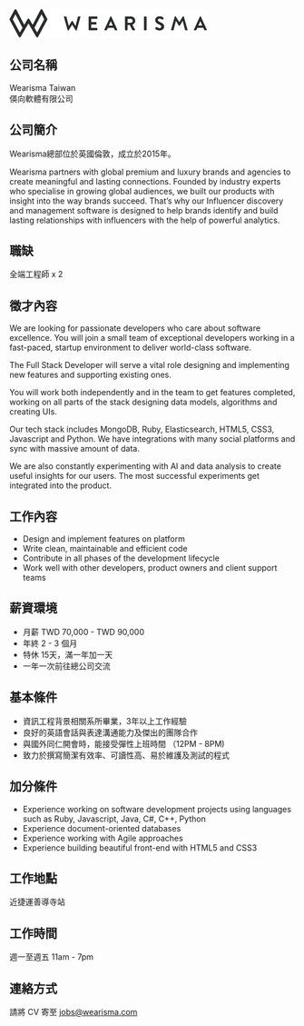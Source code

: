 ![Wearisma](https://raw.githubusercontent.com/wearisma/jobs/master/assets/logo.png)

## 公司名稱   

Wearisma Taiwan  
偀向軟體有限公司

## 公司簡介  

Wearisma總部位於英國倫敦，成立於2015年。

Wearisma partners with global premium and luxury brands and agencies to create meaningful and lasting connections. Founded by industry experts who specialise in growing global audiences, we built our products with insight into the way brands succeed. That’s why our Influencer discovery and management software is designed to help brands identify and build lasting relationships with influencers with the help of powerful analytics.

## 職缺  

全端工程師 x 2

## 徵才內容  

We are looking for passionate developers who care about software excellence. You will join a small team of exceptional developers working in a fast-paced, startup environment to deliver world-class software.

The Full Stack Developer will serve a vital role designing and implementing new features and supporting existing ones.

You will work both independently and in the team to get features completed, working on all parts of the stack designing data models, algorithms and creating UIs.

Our tech stack includes MongoDB, Ruby, Elasticsearch, HTML5, CSS3, Javascript and Python. We have integrations with many social platforms and sync with massive amount of data.

We are also constantly experimenting with AI and data analysis to create useful insights for our users. The most successful experiments get integrated into the product.

## 工作內容  

* Design and implement features on platform
* Write clean, maintainable and efficient code
* Contribute in all phases of the development lifecycle
* Work well with other developers, product owners and client support teams

## 薪資環境

* 月薪 TWD 70,000 - TWD 90,000
* 年終 2 - 3 個月
* 特休 15天，滿一年加一天
* 一年一次前往總公司交流 

## 基本條件    

* 資訊工程背景相關系所畢業，3年以上工作經驗
* 良好的英語會話與表達溝通能力及傑出的團隊合作
* 與國外同仁開會時，能接受彈性上班時間 （12PM - 8PM)
* 致力於撰寫簡潔有效率、可讀性高、易於維護及測試的程式

## 加分條件  

* Experience working on software development projects using languages such as Ruby, Javascript, Java, C#, C++, Python
* Experience document-oriented databases
* Experience working with Agile approaches
* Experience building beautiful front-end with HTML5 and CSS3

## 工作地點  

近捷運善導寺站

## 工作時間  

週一至週五 11am - 7pm

## 連絡方式  

請將 CV 寄至 jobs@wearisma.com

